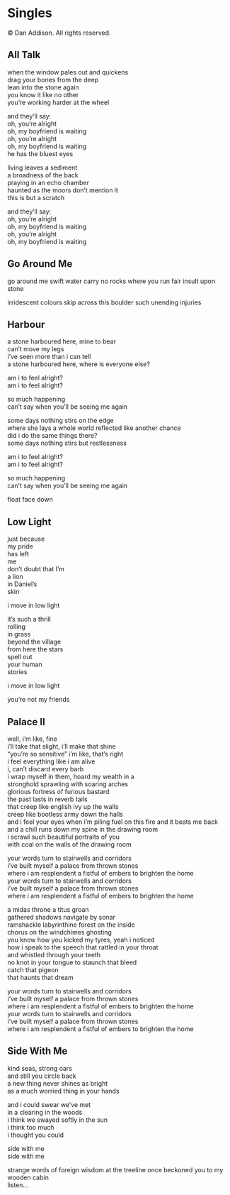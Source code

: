 # Singles
&copy; Dan Addison. All rights reserved.

## All Talk
when the window pales out and quickens  
drag your bones from the deep  
lean into the stone again  
you know it like no other  
you’re working harder at the wheel  

and they’ll say:  
oh, you’re alright  
oh, my boyfriend is waiting  
oh, you’re alright  
oh, my boyfriend is waiting  
he has the bluest eyes  

living leaves a sediment  
a broadness of the back  
praying in an echo chamber  
haunted as the moors don’t mention it  
this is but a scratch  

and they’ll say:  
oh, you’re alright  
oh, my boyfriend is waiting  
oh, you’re alright  
oh, my boyfriend is waiting  

## Go Around Me
go around me
swift water
carry no rocks
where you run
fair insult upon stone

irridescent
colours
skip across this
boulder
such unending injuries

## Harbour
a stone harboured here, mine to bear  
can’t move my legs  
i’ve seen more than i can tell  
a stone harboured here, where is everyone else?  


am i to feel alright?  
am i to feel alright?  


so much happening  
can’t say when you’ll be seeing me again  


some days nothing stirs on the edge  
where she lays a whole world reflected like another chance  
did i do the same things there?  
some days nothing stirs but restlessness  


am i to feel alright?  
am i to feel alright?  


so much happening  
can’t say when you’ll be seeing me again  


float face down  

## Low Light
just because  
my pride  
has left  
me  
don’t doubt that I’m  
a lion  
in Daniel’s  
skin  

i move in low light

it’s such a thrill  
rolling  
in grass  
beyond the village  
from here the stars  
spell out  
your human  
stories  

i move in low light  

you’re not my friends  

## Palace II
well, i’m like, fine  
i’ll take that slight, i’ll make that shine  
“you’re so sensitive” i’m like, that’s right  
i feel everything like i am alive   
i, can’t discard every barb    
i wrap myself in them, hoard my wealth in a  
stronghold sprawling with soaring arches  
glorious fortress of furious bastard  
the past lasts in reverb tails  
that creep like english ivy up the walls  
creep like bootless army down the halls   
and i feel your eyes when i’m piling fuel on this fire and it beats me back  
and a chill runs down my spine in the drawing room  
i scrawl such beautiful portraits of you  
with coal on the walls of the drawing room  

your words turn to stairwells and corridors  
i’ve built myself a palace from thrown stones  
where i am resplendent a fistful of embers to brighten the home  
your words turn to stairwells and corridors  
i’ve built myself a palace from thrown stones  
where i am resplendent a fistful of embers to brighten the home  

a midas throne a titus groan  
gathered shadows navigate by sonar  
ramshackle labyrinthine forest on the inside  
chorus on the windchimes ghosting  
you know how you kicked my tyres, yeah i noticed  
how i speak to the speech that rattled in your throat  
and whistled through your teeth  
no knot in your tongue to staunch that bleed  
catch that pigeon  
that haunts that dream  

your words turn to stairwells and corridors  
i’ve built myself a palace from thrown stones  
where i am resplendent a fistful of embers to brighten the home  
your words turn to stairwells and corridors  
i’ve built myself a palace from thrown stones  
where i am resplendent a fistful of embers to brighten the home 

## Side With Me
kind seas, strong oars  
and still you circle back  
a new thing never shines as bright  
as a much worried thing in your hands  

and i could swear we’ve met  
in a clearing in the woods  
i think we swayed softly in the sun  
i think too much    
i thought you could  

side with me  
side with me  

strange words of foreign wisdom at the treeline once beckoned you to my wooden cabin  
listen...  
